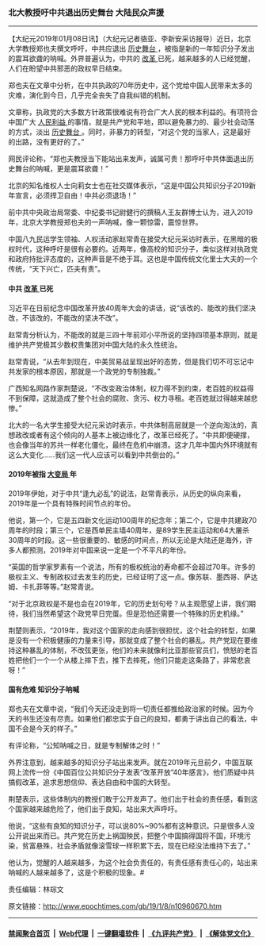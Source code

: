### 北大教授吁中共退出历史舞台 大陆民众声援
------------------------

<p>
 【大纪元2019年01月08日讯】（大纪元记者骆亚、李新安采访报导）近日，北京大学教授郑也夫撰文呼吁，中共应退出
 <a href="http://www.epochtimes.com/gb/tag/%E5%8E%86%E5%8F%B2%E8%88%9E%E5%8F%B0.html">
  历史舞台
 </a>
 ，被指是新的一年知识分子发出的震耳欲聋的呐喊。外界普遍认为，中共的
 <a href="http://www.epochtimes.com/gb/tag/%E6%94%B9%E9%9D%A9.html">
  改革
 </a>
 已死，越来越多的人已经觉醒，人们在盼望中共邪恶的政权早日结束。
</p>
<p>
 郑也夫在文章中分析，在中共执政的70年历史中，这个党给中国人民带来太多的灾难，演化到今日，几乎完全丧失了自我纠错的机制。
</p>
<p>
 文章称，执政党的大多数方针政策很难说有符合广大人民的根本利益的。有项符合中国广大
 <a href="http://www.epochtimes.com/gb/tag/%E4%BA%BA%E6%B0%91%E5%88%A9%E7%9B%8A.html">
  人民利益
 </a>
 的事情，就是共产党和平地，即以避免暴力的、最少社会动荡的方式，淡出
 <a href="http://www.epochtimes.com/gb/tag/%E5%8E%86%E5%8F%B2%E8%88%9E%E5%8F%B0.html">
  历史舞台
 </a>
 。同时，非暴力的转型，“对这个党的当家人，这是最好的出路，没有更好的了。”
</p>
<p>
 网民评论称，“郑也夫教授当下能站出来发声，诚属可贵！那呼吁中共体面退出历史舞台的呐喊，更是震耳欲聋！”
</p>
<p>
 北京的知名维权人士向莉女士也在社交媒体表示，“这是中国公共知识分子2019新年宣言，必须捍卫自由！中共必须退场！”
</p>
<p>
 前中共中央政治局常委、中纪委书记尉健行的撰稿人王友群博士认为，进入2019年，北京大学教授郑也夫的一声呐喊，像一颗惊雷，震惊世界。
</p>
<p>
 中国八九民运学生领袖、人权活动家赵常青在接受大纪元采访时表示，在黑暗的极权时代，这种呼吁是很有必要的。近两年，像高校的知识分子，类似这样对执政党和政府持批评态度的，这种声音是不绝于耳。这也是中国传统文化里士大夫的一个传统，“天下兴亡，匹夫有责”。
</p>
<h4>
 中共
 <a href="http://www.epochtimes.com/gb/tag/%E6%94%B9%E9%9D%A9.html">
  改革
 </a>
 已死
</h4>
<p>
 习近平在日前纪念中国改革开放40周年大会的讲话，说“该改的、能改的我们坚决改，不该改的，不能改的坚决不改”。
</p>
<p>
 赵常青分析认为，不能改的就是三四十年前邓小平所说的坚持四项基本原则，就是维护共产党极其少数权贵集团对中国大陆的永久性统治。
</p>
<p>
 赵常青说，“从去年到现在，中美贸易战呈现出好的态势，但是我们切不可忘记中共发家的根本原因，那就是一个政党的专制独裁。”
</p>
<p>
 广西知名网路作家荆楚说，“不改变政治体制，权力得不到约束，老百姓的权益得不到保障，这就造成了整个社会的腐败、贪污、权力寻租。老百姓就过得越来越悲惨。”
</p>
<p>
 北大的一名大学生接受大纪元采访时表示，中共体制高层就是一个逆向淘汰的，真想政改或者有这个倾向的人基本上被边缘化了，改革已经死了。“中共即便硬撑，也会像当年的苏共一样老化僵化，最终在危机中崩溃。这才几年中国内外环境就有这么大变化……我们这一代人应该可以看到中共倒台的。”
</p>
<h4>
 2019年被指
 <a href="http://www.epochtimes.com/gb/tag/%E5%A4%A7%E5%8F%98%E5%B1%80.html">
  大变局
 </a>
 年
</h4>
<p>
 2019年伊始，对于中共“逢九必乱”的说法，赵常青表示，从历史的纵向来看，2019年是一个具有特殊时间节点的年份。
</p>
<p>
 他说，第一个，它是五四新文化运动100周年的纪念年；第二个，它是中共建政70周年的时段；第三个，它是西单民主墙40周年，是89学生民主运动和64大屠杀30周年的时段。这一些很重要的、敏感的时间点，所以无论是大陆还是海外，许多人都预测，2019年对中国来说一定是一个不平凡的年份。
</p>
<p>
 “英国的哲学家罗素有一个说法，所有的极权统治的寿命都不会超过70年。许多的极权主义、专制政权过去发生的历史，已经证明了这一点。像苏联、墨西哥、萨达姆、卡扎菲等等。”赵常青说。
</p>
<p>
 “对于北京政权是不是也会在2019年，它的历史划句号？从主观愿望上讲，我们期待，我们当然希望这个政党早日完蛋。但是恐怕还需要一个特殊的历史机缘。”
</p>
<p>
 荆楚则表示，“2019年，我对这个国家的走向感到很担忧，这个社会的转型，如果是没有一个积极健康的力量来引导，那就变成了整个社会的暴乱。共产党现在要维持这种暴乱的体制，不改弦更张，他们的未来就像利比亚那些官员们，愤怒的老百姓把他们一个一个从楼上摔下去，推下去摔死，他们只能走这条路了，非常悲哀呀！”
</p>
<h4>
 国有危难 知识分子呐喊
</h4>
<p>
 郑也夫在文章中说，“我们今天还没走到将一切责任都推给政治家的时候。因为今天的书生还没有尽责。如果他们都忠实于自己的良知，都勇于讲出自己的看法，中国不会是今天的样子。”
</p>
<p>
 有评论称，“公知呐喊之日，就是专制解体之时！”
</p>
<p>
 外界注意到，越来越多的知识分子站出来发声。就在2019年元旦前夕，中国互联网上流传一份《中国百位公共知识分子发表“改革开放”40年感言》，他们质疑中共搞假改革，追求思想信仰、表达自由和中国的大转型。
</p>
<p>
 荆楚表示，这些体制内的教授们敢于公开发声了。他们出于社会的责任感，看到这个国家越来越危险了，他们出于良知，站出来大声呼吁。
</p>
<p>
 他说，“这些有良知的知识分子，可以说80%~90%都有这种意识。只是很多人没公开说出来而已。共产党在历史上祸国殃民，把整个中国搞得国将不国，环境污染，贫富悬殊，社会矛盾就像滚雪球一样积累下去，现在已经没法维持下去了。”
</p>
<p>
 他认为，觉醒的人越来越多，为这个社会负责任的，有责任感有责任心的，站出来呐喊的人越来越多了，这是个积极的现象。#
</p>
<p>
 责任编辑：林琮文
</p>

原文链接：http://www.epochtimes.com/gb/19/1/8/n10960670.htm


------------------------
#### [禁闻聚合首页](https://github.com/gfw-breaker/banned-news/blob/master/README.md) &nbsp;|&nbsp; [Web代理](https://github.com/gfw-breaker/open-proxy/blob/master/README.md) &nbsp;|&nbsp; [一键翻墙软件](https://github.com/gfw-breaker/nogfw/blob/master/README.md) &nbsp;|&nbsp; [《九评共产党》](https://github.com/gfw-breaker/9ping.md/blob/master/README.md#九评之一评共产党是什么) &nbsp;|&nbsp; [《解体党文化》](https://github.com/gfw-breaker/jtdwh.md/blob/master/README.md#绪论)